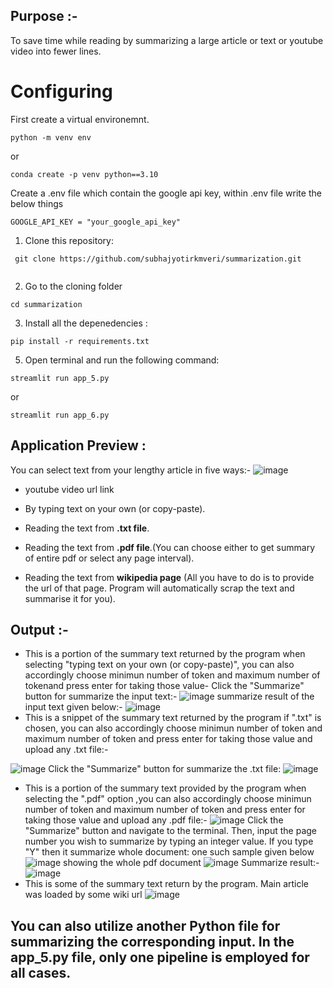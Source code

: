 ## Purpose :- 

To save time while reading by summarizing a large article or text or youtube video into fewer lines. 

# Configuring
First create a virtual environemnt.
```
python -m venv env
```
or
```
conda create -p venv python==3.10
```

Create a .env file which contain the google api key, within .env file write the below things 
```
GOOGLE_API_KEY = "your_google_api_key"
```

1. Clone this repository:
   
```
 git clone https://github.com/subhajyotirkmveri/summarization.git
 
```
2. Go to the cloning folder
```
cd summarization
```
3. Install all the depenedencies :   
```
pip install -r requirements.txt
```

5. Open terminal and run the following command:
```
streamlit run app_5.py
```
or 
```
streamlit run app_6.py
```

## Application Preview :
You can select text from your lengthy article in five  ways:-
![image](https://github.com/subhajyotirkmveri/summarization_app/blob/main/asset/asset_1.jpeg)
  - youtube video url link
  - By typing text on your own (or copy-paste).
  - Reading the text from **.txt file**.
  - Reading the text from **.pdf file**.(You can choose either to get summary of entire pdf or select any page interval).
  
  - Reading the text from **wikipedia page** (All you have to do is to provide the url of that page. Program will automatically scrap the text and summarise it for you).
  

 
## Output :- 
- This is a portion of the summary text returned by the program when selecting "typing text on your own (or copy-paste)", you can also accordingly choose minimun number of token and maximum number of tokenand press enter for taking those value-
Click the "Summarize" button for summarize the input text:-
![image](https://github.com/subhajyotirkmveri/summarization_app/blob/main/asset/asset_2.jpeg)
summarize result of the input text given below:-
![image](https://github.com/subhajyotirkmveri/summarization_app/blob/main/asset/asset_3.jpeg)
- This is a snippet of the summary text returned by the program if ".txt" is chosen, you can also accordingly choose minimun number of token and maximum number of token and press enter for taking those value and upload any .txt file:-

![image](https://github.com/subhajyotirkmveri/summarization_app/blob/main/asset/asset_4.jpeg)
Click the "Summarize" button for summarize the .txt file:
![image](https://github.com/subhajyotirkmveri/summarization_app/blob/main/asset/asset_5.jpeg)
- This is a portion of the summary text provided by the program when selecting the ".pdf" option ,you can also accordingly choose minimun number of token and maximum number of token and press enter for taking those value and upload any .pdf file:-
![image](https://github.com/subhajyotirkmveri/summarization_app/blob/main/asset/asset_6.jpeg)
Click the "Summarize" button and navigate to the terminal. Then, input the page number you wish to summarize by typing an integer value. If you type "Y" then it summarize whole document: one such sample given below
![image](https://github.com/subhajyotirkmveri/summarization_app/blob/main/asset/asset_7.jpeg)
showing the whole pdf document
![image](https://github.com/subhajyotirkmveri/summarization_app/blob/main/asset/asset_8.jpeg)
Summarize result:-
![image](https://github.com/subhajyotirkmveri/summarization_app/blob/main/asset/asset_9.jpeg)
- This is some of the summary text return by the program. Main article was loaded by some wiki url
![image](https://github.com/subhajyotirkmveri/summarization_app/blob/main/asset/asset_10.jpeg)

## You can also utilize another Python file for summarizing the corresponding input. In the app_5.py file, only one pipeline is employed for all cases.   

   
